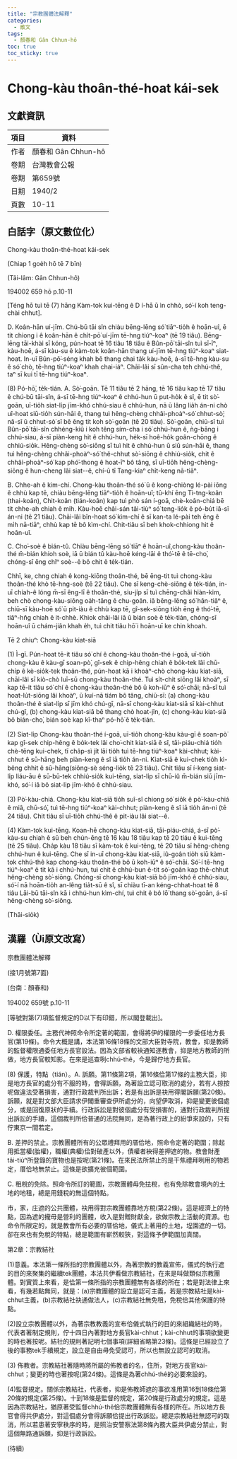 ```yaml
---
title: "宗教團體法解釋"
categories:
  - 散文
tags:
  - 顏春和 Gân Chhun-hô
toc: true
toc_sticky: true
---
```


# Chong-kàu thoân-thé-hoat kái-sek

## 文獻資訊

| 項目 | 資料 |
|---|---|
| 作者 | 顏春和 Gân Chhun-hô |
| 卷期 | 台灣教會公報 |
| 卷期 | 第659號 |
| 日期 | 1940/2 |
| 頁數 | 10-11 |

## 白話字（原文數位化）

Chong-kàu thoân-thé-hoat kái-sek

(Chiap 1 goe̍h hō tē 7 bīn)

(Tâi-lâm: Gân Chhun-hô)

194002 659 hō p.10-11

[Téng hō tuì tē (7) hāng Kàm-tok kui-tēng ê D í-hā ū ìn chhò, só͘-í koh teng-chài chhut].

D. Koân-hān uí-jīm. Chú-bū tāi sîn chiàu bēng-lēng só͘ tiāⁿ-tio̍h ê hoān-uî, ē tit chiong i ê koân-hān ê chi̍t-pō͘ uí-jīm tē-hng tiúⁿ-koaⁿ (tē 19 tiâu). Bēng-lēng tāi-khài sī kóng, pún-hoat tē 16 tiâu 18 tiâu ê Bûn-pō͘ tāi-sîn tuì sī-īⁿ, kàu-hoē, á-sī kàu-su ê kàm-tok koân-hān thang uí-jīm tē-hng tiúⁿ-koaⁿ siat-hoat. In-uī Bûn-pō͘-séng khah bē thang chai ta̍k kàu-hoē, á-sī tē-hng kàu-su ê só͘ chò, tē-hng tiúⁿ-koaⁿ khah chai-iáⁿ. Chāi-lâi sī sûn-cha teh chhú-thê, taⁿ sī kui tī tē-hng tiúⁿ-koaⁿ.

(8) Pó-hō͘, te̍k-tián. A. Sò͘-goān. Tē 11 tiâu tē 2 hāng, tē 16 tiâu kap tē 17 tiâu ê chú-bū tāi-sîn, á-sī tē-hng tiúⁿ-koaⁿ ê chhú-hun ū put-ho̍k ê sî, ē tit sò͘-goān, uī-tio̍h siat-li̍p jīm-khó chhú-siau ê chhú-hun, nā ū lâng lia̍h án-ni chò uî-hoat siū-tio̍h sún-hāi ê, thang tuì hêng-chèng chhâi-phoàⁿ-só͘ chhut-sò͘; nā-sī ū chhut-sò͘ sī bē ēng tit koh sò͘-goān (tē 20 tiâu). Sò͘-goān, chiū-sī tuì Bûn-pō͘ tāi-sîn chhéng-kiû i koh têng sím-cha i só͘ chhú-hun ê, ǹg-bāng i chhú-siau, á-sī piàn-keng hit ê chhú-hun, he̍k-sī hoê-ho̍k goân-chōng ê chhiú-sio̍k. Hêng-chèng sò͘-siōng sī tuì hit ê chhú-hun ū siū sún-hāi ê, thang tuì hêng-chèng chhâi-phoàⁿ-só͘ thê-chhut sò͘-siōng ê chhiú-sio̍k, chit ê chhâi-phoàⁿ-só͘ kap phó͘-thong ê hoat-īⁿ bô tâng, sī uī-tio̍h hêng-chèng-siōng ê hun-cheng lâi siat--ê, chí-ū tī Tang-kiaⁿ chi̍t-keng nā-tiāⁿ.

B. Chhe-ah ê kìm-chí. Chong-kàu thoân-thé só͘ ū ê kong-chiòng lé-pài iōng ê chhù kap tē, chiàu bēng-lēng tiāⁿ-tio̍h ê hoān-uî; tû-khí ēng Tì-tng-koân (thai-koân), Chit-koân (tián-koân) kap tuì phò sán í-goā, chè-koân-chiá bē tit chhe-ah chiah ê mi̍h. Kàu-hoē châi-sán tâi-tiùⁿ só͘ teng-lio̍k ê pó-bu̍t iā-sī án-ni (tē 21 tiâu). Chāi-lâi bîn-hoat só͘ kìm-chí ê sī kan-ta lé-pài teh ēng ê mi̍h nā-tiāⁿ, chhù kap tē bô kìm-chí. Chit-tiâu sī beh khok-chhiong hit ê hoān-uî.

C. Cho͘-soè ê bián-tû. Chiàu bēng-lēng só͘ tiāⁿ ê hoān-uî,chong-kàu thoân-thé m̄-bián khioh soè, iā ū bián tû kàu-hoē kéng-lāi ê thó͘-tē ê tē-cho͘, chóng-sī ēng chîⁿ soè--ê bô chit ê te̍k-tián.

Chhī, ke, chng chiah ê kong-kiōng thoân-thé, bē ēng-tit tuì chong-kàu thoân-thé khò tē-hng-soè (tē 22 tiâu). Che sī keng-chè-siōng ê te̍k-tián, in-uī chiah-ê lóng m̄-sī êng-lī ê thoân-thé, siu-ji̍p sī tuì chēng-châi hiàn-kim, beh chò chong-kàu-siōng oa̍h-tāng ê chu-goân. iā bēng-lēng só͘ hān-tiāⁿ ê, chiū-sī kàu-hoē só͘ ū pit-iàu ê chhù kap tē, gî-sek-siōng tio̍h ēng ê thó͘-tē, tiâⁿ-hn̂g chiah ê it-chhè. Khiok chāi-lâi iā ū bián soè ê te̍k-tián, chóng-sī hoān-uî ū chám-jiân khah e̍h, tuì chit tiâu hō͘ i hoān-uī ke chin khoah.

Tē 2 chiuⁿ: Chong-kàu kiat-siā

(1) Ì-gī. Pún-hoat tē-it tiâu só͘ chí ê chong-kàu thoân-thé í-goā, uī-tio̍h chong-kàu ê kàu-gī soan-pò͘, gî-sek ê chip-hêng chiah ê bo̍k-tek lâi chū-chi̍p ê kè-sio̍k-tek thoân-thé, pún-hoat kā i khoàⁿ-chò chong-kàu kiat-siā, chāi-lâi sī kiò-chò luī-sū chong-kàu thoân-thé. Tuì si̍t-chit siōng lâi khoàⁿ, sī kap tē-it tiâu só͘ chí ê chong-kàu thoân-thé bô ū koh-iūⁿ ê só͘-chāi; nā-sī tuì hoat-lu̍t-siōng lâi khoàⁿ, ū kuí-nā tiám bô tâng, chiū-sī: (a) chong-kàu thoân-thé ê siat-li̍p sī jīm khó chú-gī, nā-sī chong-kàu kiat-siā sī kài-chhut chú-gī, (b) chong-kàu kiat-siā bē thang chò hoat-jîn, (c) chong-kàu kiat-siā bô bián-cho͘, bián soè kap kî-thaⁿ pó-hō͘ ê te̍k-tián.

(2) Siat-li̍p Chong-kàu thoân-thé í-goā, uī-tio̍h chong-kàu kàu-gī ê soan-pò͘ kap gî-sek chip-hêng ê bo̍k-tek lâi cho͘-chit kiat-siā ê sî, tāi-piáu-chiá tio̍h chè-tēng kui-chek, tī cha̍p-sì ji̍t lāi tio̍h tuì tē-hng tiúⁿ-koaⁿ kài-chhut; kài-chhut ê sū-hāng beh piàn-keng ê sî iā tio̍h án-ni. Kiat-siā ê kui-chek tio̍h kì-bêng chhit ê sū-hāng(siông-sè séng-lio̍k tē 23 tiâu). Chit tiâu sī í-keng siat-li̍p liáu-āu ê sū-bū-tek chhiú-sio̍k kui-tēng, siat-li̍p sī chū-iû m̄-bián siū jīm-khó, só͘-í iā bô siat-li̍p jīm-khó ê chhú-siau.

(3) Pò͘-kàu-chiá. Chong-kàu kiat-siā tio̍h suî-sî chiong só͘ sio̍k ê pò͘-kàu-chiá ê miâ, chū-só͘, tuì tē-hng tiúⁿ-koaⁿ kài-chhut; piàn-keng ê sî iā tio̍h án-ni (tē 24 tiâu). Chit tiâu sī uī-tio̍h chhú-thê ê pit-iàu lâi siat--ê.

(4) Kàm-tok kui-tēng. Koan-hē chong-kàu kiat-siā, tāi-piáu-chiá, á-sī pò͘-kàu-su chiah ê sū beh chún-ēng tē 16 kàu 18 tiâu kap tē 20 tiáu ê kui-tēng (tē 25 tiâu). Cha̍p kàu 18 tiâu sī kàm-tok ê kui-tēng, tē 20 tiâu sī hêng-chèng chhú-hun ê kui-tēng. Che sī in-uī chong-kàu kiat-siā, iû-goân tio̍h siū kàm-tok chhú-thê kap chong-kàu thoân-thé bô ū koh-iūⁿ ê só͘-chāi. Só͘-í tē-hng tiúⁿ-koaⁿ ē tit kā i chhú-hun, tuì chit ê chhú-bun ē-tit sò͘-goān kap thê-chhut hêng-chèng sò͘-siōng. Chóng-sī chong-kàu kiat-siā bô jīm-khó ê chhú-siau, só͘-í nā hoān-tio̍h an-lêng tia̍t-sū ê sî, sī chiàu tī-an kéng-chhat-hoat tē 8 tiâu Lāi-bū tāi-sîn kā i chhú-hun kìm-chí, tuì chit ê bô lō͘ thang sò͘-goān, á-sī hêng-chèng sò͘-siōng.

(Thāi-sio̍k)

## 漢羅（Ùi原文改寫）

宗教團體法解釋

(接1月號第7面)

(台南：顏春和)

194002 659號 p.10-11

[等號對第(7)項監督規定的D以下有印錯，所以閣登載出]。

D. 權限委任。主務代神照命令所定著的範圍，會得將伊的權限的一步委任地方長官(第19條)。命令大概是講，本法第16條18條的文部大臣對寺院，教會，抑是教師的監督權限通委任地方長官設法。因為文部省較袂通知逐教會，抑是地方教師的所做，地方長官較知影。在來是巡查咧chhú-thê，今是歸佇地方長官。

(8) 保護，特點（tián）。A. 訴願。第11條第2項，第16條佮第17條的主務大臣，抑是地方長官的處分有不服的時，會得訴願，為著設立認可取消的處分，若有人掠按呢做違法受著損害，通對行政裁判所出訴；若是有出訴是袂用得閣訴願(第20條)。訴願，就是對文部大臣請求伊閣重審查伊所處分的，向望伊取消，抑是變更彼個處分，或是回復原狀的手續。行政訴訟是對彼個處分有受損害的，通對行政裁判所提出訴訟的手續，這個裁判所佮普通的法院無同，是為著行政上的紛爭來設的，只有佇東京一間若定。

B. 差押的禁止。宗教團體所有的公眾禮拜用的厝佮地，照命令定著的範圍；除起用抵當權(胎權)，職權(典權)佮對破產以外，債權者袂得差押遮的物。教會財產tâi-tiùⁿ所登錄的寶物也是按呢(第21條)。在來民法所禁止的是干焦禮拜咧用的物若定，厝佮地無禁止。這條是欲擴充彼個範圍。

C. 租稅的免除。照命令所訂的範圍，宗教團體毋免抾稅，也有免除教會境內的土地的地租，總是用錢稅的無這個特點。

市，家，庄遮的公共團體，袂用得對宗教團體靠地方稅(第22條)。這是經濟上的特點，因為遮的攏毋是營利的團體，收入是對贈財獻金，欲做宗教上活動的資源。也命令所限定的，就是教會所有必要的厝佮地，儀式上著用的土地，埕園遮的一切。卻在來也有免稅的特點，總是範圍有嶄然較狹，對這條予伊範圍加真闊。

第2章：宗教結社

(1)意義。本法第一條所指的宗教團體以外，為著宗教的教義宣佈，儀式的執行遮的目的來聚集的繼續tek團體，本法共伊看做宗教結社，在來是叫做類似宗教團體。對實質上來看，是佮第一條所指的宗教團體無有各樣的所在；若是對法律上來看，有幾若點無同，就是：(a)宗教團體的設立是認可主義，若是宗教結社是kài-chhut主義，(b)宗教結社袂通做法人，(c)宗教結社無免租，免稅佮其他保護的特點。

(2)設立宗教團體以外，為著宗教教義的宣布佮儀式執行的目的來組織結社的時，代表者著制定規則，佇十四日內著對地方長官kài-chhut；kài-chhut的事項欲變更的時也著按呢。結社的規則著記明七個事項(詳細省略第23條)。這條是已經設立了後的事務tek手續規定，設立是自由毋免受認可，所以也無設立認可的取消。

(3) 佈教者。宗教結社著隨時將所屬的佈教者的名，住所，對地方長官kài-chhut；變更的時也著按呢(第24條)。這條是為著chhú-thê的必要來設的。

(4)監督規定。關係宗教結社，代表者，抑是佈教師遮的事欲准用第16到18條佮第20條的規定(第25條)。十到18條是監督的規定，第20條是行政處分的規定。這是因為宗教結社，猶原著受監督chhú-thê佮宗教團體無有各樣的所在。所以地方長官會得共伊處分，對這個處分會得訴願佮提出行政訴訟。總是宗教結社無認可的取消，所以若患著安寧秩序的時，是照治安警察法第8條內務大臣共伊處分禁止，對這個無路通訴願，抑是行政訴訟。

(待續)

